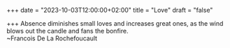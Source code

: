 +++
date = "2023-10-03T12:00:00+02:00"
title = "Love"
draft = "false"

+++
Absence diminishes small loves and increases great ones, as the wind blows out the candle and fans the bonfire.  
~Francois De La Rochefoucault
